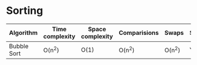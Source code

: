 # Sorting

| Algorithm | Time complexity | Space complexity | Comparisions | Swaps | Stable | Local | In-place |
| --- | --- | --- | --- | --- | --- | --- | --- |
| Bubble Sort | O(n<sup>2</sup>) | O(1) | O(n<sup>2</sup>) | O(n<sup>2</sup>) | Yes | Yes | Yes |
